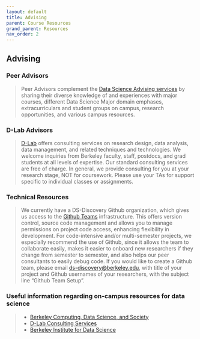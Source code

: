 ```yaml
---
layout: default
title: Advising
parent: Course Resources
grand_parent: Resources
nav_order: 2
---
```

## Advising

### Peer Advisors
   > Peer Advisors complement the [Data Science Advising services](https://data.berkeley.edu/degrees/student-services) by sharing their diverse knowledge of and experiences with major courses, different Data Science Major domain emphases, extracurriculars and student groups on campus, research opportunities, and various campus resources.

### D-Lab Advisors
   > [D-Lab](https://dlab.berkeley.edu/) offers consulting services on research design, data analysis, data management, and related techniques and technologies. We welcome inquiries from Berkeley faculty, staff, postdocs, and grad students at all levels of expertise. Our standard consulting services are free of charge. In general, we provide consulting for you at your research stage, NOT for coursework. Please use your TAs for support specific to individual classes or assignments.  

### Technical Resources
  > We currently have a DS-Discovery Github organization, which gives us access to the [Github Teams](https://docs.github.com/en/github/setting-up-and-managing-organizations-and-teams/organizing-members-into-teams) infrastructure. This offers version control, source code management and allows you to manage permissions on project code access, enhancing flexibility in development. For code-intensive and/or multi-semester projects, we especially recommend the use of Github, since it allows the team to collaborate easily, makes it easier to onboard new researchers if they change from semester to semester, and also helps our peer consultants to easily debug code. If you would like to create a Github team, please email [ds-discovery@berkeley.edu](mailto:ds-discovery@berkeley.edu), with title of your project and Github usernames of your researchers, with the subject line “Github Team Setup”.
  
### Useful information regarding on-campus resources for data science
   > * [Berkeley Computing, Data Science, and Society](https://data.berkeley.edu/data-science-berkeley)
   > * [D-Lab Consulting Services](https://dlab.berkeley.edu/consulting)
   > * [Berkeley Institute for Data Science](https://bids.berkeley.edu/)
